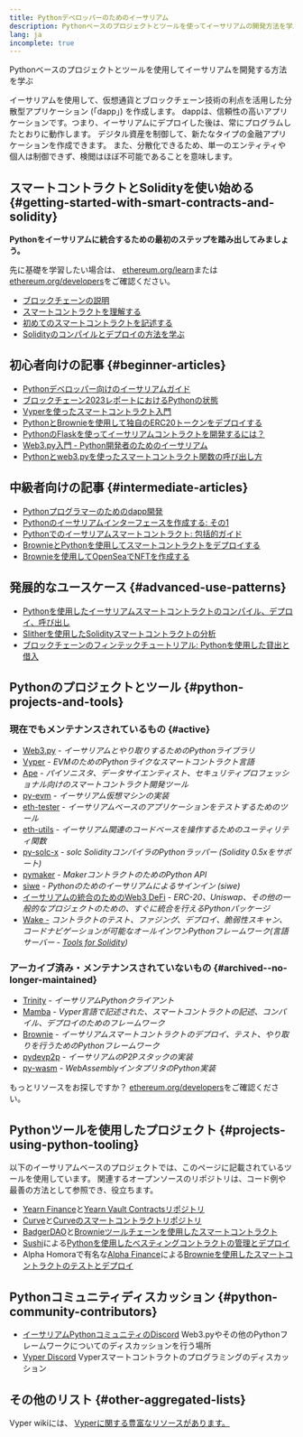 ```yaml
---
title: Pythonデベロッパーのためのイーサリアム
description: Pythonベースのプロジェクトとツールを使ってイーサリアムの開発方法を学ぶ
lang: ja
incomplete: true
---
```


<FeaturedText>Pythonベースのプロジェクトとツールを使用してイーサリアムを開発する方法を学ぶ</FeaturedText>

イーサリアムを使用して、仮想通貨とブロックチェーン技術の利点を活用した分散型アプリケーション (「dapp」) を作成します。 dappは、信頼性の高いアプリケーションです。つまり、イーサリアムにデプロイした後は、常にプログラムしたとおりに動作します。 デジタル資産を制御して、新たなタイプの金融アプリケーションを作成できます。 また、分散化できるため、単一のエンティティや個人は制御できず、検閲はほぼ不可能であることを意味します。

## スマートコントラクトとSolidityを使い始める {#getting-started-with-smart-contracts-and-solidity}

**Pythonをイーサリアムに統合するための最初のステップを踏み出してみましょう。**

先に基礎を学習したい場合は、 [ethereum.org/learn](/learn/)または[ethereum.org/developers](/developers/)をご確認ください。

- [ブロックチェーンの説明](https://kauri.io/article/d55684513211466da7f8cc03987607d5/blockchain-explained)
- [スマートコントラクトを理解する](https://kauri.io/article/e4f66c6079e74a4a9b532148d3158188/ethereum-101-part-5-the-smart-contract)
- [初めてのスマートコントラクトを記述する](https://kauri.io/article/124b7db1d0cf4f47b414f8b13c9d66e2/remix-ide-your-first-smart-contract)
- [Solidityのコンパイルとデプロイの方法を学ぶ](https://kauri.io/article/973c5f54c4434bb1b0160cff8c695369/understanding-smart-contract-compilation-and-deployment)

## 初心者向けの記事 {#beginner-articles}

- [Pythonデベロッパー向けのイーサリアムガイド](https://snakecharmers.ethereum.org/a-developers-guide-to-ethereum-pt-1/)
- [ブロックチェーン2023レポートにおけるPythonの状態](https://tradingstrategy.ai/blog/the-state-of-python-in-blockchain-in-2023)
- [Vyperを使ったスマートコントラクト入門](https://kauri.io/#collections/Getting%20Started/an-introduction-to-smart-contracts-with-vyper/)
- [PythonとBrownieを使用して独自のERC20トークンをデプロイする](https://betterprogramming.pub/python-blockchain-token-deployment-tutorial-create-an-erc20-77a5fd2e1a58)
- [PythonのFlaskを使ってイーサリアムコントラクトを開発するには？](https://medium.com/coinmonks/how-to-develop-ethereum-contract-using-python-flask-9758fe65976e)
- [Web3.py入門 - Python開発者のためのイーサリアム](https://www.dappuniversity.com/articles/web3-py-intro)
- [Pythonとweb3.pyを使ったスマートコントラクト関数の呼び出し方](https://stackoverflow.com/questions/57580702/how-to-call-a-smart-contract-function-using-python-and-web3-py)

## 中級者向けの記事 {#intermediate-articles}

- [Pythonプログラマーのためのdapp開発](https://levelup.gitconnected.com/dapps-development-for-python-developers-f52b32b54f28)
- [Pythonのイーサリアムインターフェースを作成する: その1](https://hackernoon.com/creating-a-python-ethereum-interface-part-1-4d2e47ea0f4d)
- [Pythonでのイーサリアムスマートコントラクト: 包括的ガイド](https://hackernoon.com/ethereum-smart-contracts-in-python-a-comprehensive-ish-guide-771b03990988)
- [BrownieとPythonを使用してスマートコントラクトをデプロイする](https://dev.to/patrickalphac/using-brownie-for-to-deploy-smart-contracts-1kkp)
- [Brownieを使用してOpenSeaでNFTを作成する](https://www.freecodecamp.org/news/how-to-make-an-nft-and-render-on-opensea-marketplace/)

## 発展的なユースケース {#advanced-use-patterns}

- [Pythonを使用したイーサリアムスマートコントラクトのコンパイル、デプロイ、呼び出し](https://yohanes.gultom.id/2018/11/28/compiling-deploying-and-calling-ethereum-smartcontract-using-python/)
- [Slitherを使用したSolidityスマートコントラクトの分析](https://kauri.io/#collections/DevOps/analyze-solidity-smart-contracts-with-slither/#analyze-solidity-smart-contracts-with-slither)
- [ブロックチェーンのフィンテックチュートリアル: Pythonを使用した貸出と借入](https://blog.chain.link/blockchain-fintech-defi-tutorial-lending-borrowing-python/)

## Pythonのプロジェクトとツール {#python-projects-and-tools}

### 現在でもメンテナンスされているもの {#active}

- [Web3.py](https://github.com/ethereum/web3.py) - _イーサリアムとやり取りするためのPythonライブラリ_
- [Vyper](https://github.com/ethereum/vyper/) - _EVMのためのPythonライクなスマートコントラクト言語_
- [Ape](https://github.com/ApeWorX/ape) - _パイソニスタ、データサイエンティスト、セキュリティプロフェッショナル向けのスマートコントラクト開発ツール_
- [py-evm](https://github.com/ethereum/py-evm) - _イーサリアム仮想マシンの実装_
- [eth-tester](https://github.com/ethereum/eth-tester) - _イーサリアムベースのアプリケーションをテストするためのツール_
- [eth-utils](https://github.com/ethereum/eth-utils/) - _イーサリアム関連のコードベースを操作するためのユーティリティ関数_
- [py-solc-x](https://pypi.org/project/py-solc-x/) - _solc SolidityコンパイラのPythonラッパー (Solidity 0.5xをサポート)_
- [pymaker](https://github.com/makerdao/pymaker) - _MakerコントラクトのためのPython API_
- [siwe](https://github.com/spruceid/siwe-py) - _Pythonのためのイーサリアムによるサインイン (siwe)_
- [イーサリアムの統合のためのWeb3 DeFi](https://github.com/tradingstrategy-ai/web3-ethereum-defi) - _ERC-20、Uniswap、その他の一般的なプロジェクトのための、すぐに統合を行えるPythonパッケージ_
- [Wake -](https://getwake.io) _コントラクトのテスト、ファジング、デプロイ、脆弱性スキャン、コードナビゲーションが可能なオールインワンPythonフレームワーク(言語サーバー - [Tools for Solidity](https://marketplace.visualstudio.com/items?itemName=AckeeBlockchain.tools-for-solidity))_

### アーカイブ済み・メンテナンスされていないもの {#archived--no-longer-maintained}

- [Trinity](https://github.com/ethereum/trinity) - _イーサリアムPythonクライアント_
- [Mamba](https://github.com/arjunaskykok/mamba) - _Vyper言語で記述された、スマートコントラクトの記述、コンパイル、デプロイのためのフレームワーク_
- [Brownie](https://github.com/eth-brownie/brownie) - _イーサリアムスマートコントラクトのデプロイ、テスト、やり取りを行うためのPythonフレームワーク_
- [pydevp2p](https://github.com/ethereum/pydevp2p) - _イーサリアムのP2Pスタックの実装_
- [py-wasm](https://github.com/ethereum/py-wasm) - _WebAssemblyインタプリタのPython実装_

もっとリソースをお探しですか？ [ethereum.org/developers](/developers/)をご確認ください。

## Pythonツールを使用したプロジェクト {#projects-using-python-tooling}

以下のイーサリアムベースのプロジェクトでは、このページに記載されているツールを使用しています。 関連するオープンソースのリポジトリは、コード例や最善の方法として参照でき、役立ちます。

- [Yearn Finance](https://yearn.finance/)と[Yearn Vault Contractsリポジトリ](https://github.com/yearn/yearn-vaults)
- [Curve](https://curve.fi/)と[Curveのスマートコントラクトリポジトリ](https://github.com/curvefi/curve-contract)
- [BadgerDAO](https://badger.com/)と[Brownieツールチェーンを使用したスマートコントラクト](https://github.com/Badger-Finance/badger-system)
- [Sushi](https://sushi.com/)による[Pythonを使用したべスティングコントラクトの管理とデプロイ](https://github.com/sushiswap/sushi-vesting-protocols)
- Alpha Homoraで有名な[Alpha Finance](https://alphafinance.io/)による[Brownieを使用したスマートコントラクトのテストとデプロイ](https://github.com/AlphaFinanceLab/alpha-staking-contract)

## Pythonコミュニティディスカッション {#python-community-contributors}

- [イーサリアムPythonコミュニティのDiscord](https://discord.gg/9zk7snTfWe) Web3.pyやその他のPythonフレームワークについてのディスカッションを行う場所
- [Vyper Discord](https://discord.gg/SdvKC79cJk) Vyperスマートコントラクトのプログラミングのディスカッション

## その他のリスト {#other-aggregated-lists}

Vyper wikiには、 [Vyperに関する豊富なリソースがあります。](https://github.com/vyperlang/vyper/wiki/Vyper-tools-and-resources)